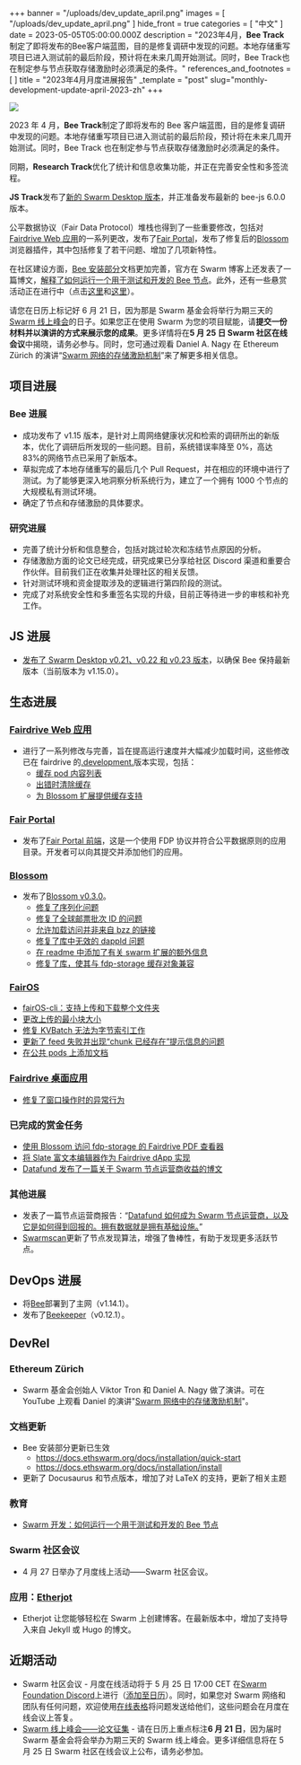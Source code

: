+++
banner = "/uploads/dev_update_april.png"
images = [ "/uploads/dev_update_april.png" ]
hide_front = true
categories = [ "中文" ]
date = 2023-05-05T05:00:00.000Z
description = "2023年4月，**Bee Track**制定了即将发布的Bee客户端蓝图，目的是修复调研中发现的问题。本地存储重写项目已进入测试前的最后阶段，预计将在未来几周开始测试。同时，Bee Track也在制定参与节点获取存储激励时必须满足的条件。"
references_and_footnotes = [ ]
title = "2023年4月月度进展报告"
_template = "post"
slug="monthly-development-update-april-2023-zh"
+++

![](https://blog.ethswarm.org/uploads/dev_update_april.png)

2023 年 4 月，**Bee Track**制定了即将发布的 Bee 客户端蓝图，目的是修复调研中发现的问题。本地存储重写项目已进入测试前的最后阶段，预计将在未来几周开始测试。同时，Bee Track 也在制定参与节点获取存储激励时必须满足的条件。

同期，**Research Track**优化了统计和信息收集功能，并正在完善安全性和多签流程。

**JS Track**发布了[新的 Swarm Desktop 版本](https://github.com/ethersphere/swarm-desktop/releases)，并正准备发布最新的 bee-js 6.0.0 版本。

公平数据协议（Fair Data Protocol）堆栈也得到了一些重要修改，包括对[Fairdrive Web 应用](https://app.fairdrive.fairdatasociety.org/)的一系列更改，发布了[Fair Portal](https://fairdrive.fairdatasociety.org/apps/fportal)，发布了修复后的[Blossom](https://github.com/fairDataSociety/blossom)浏览器插件，其中包括修复了若干问题、增加了几项新特性。

在社区建设方面，[Bee 安装部分](https://docs.ethswarm.org/docs/installation/quick-start)文档更加完善，官方在 Swarm 博客上还发表了一篇博文，[解释了如何运行一个用于测试和开发的 Bee 节点](https://blog.ethswarm.org/foundation/2023/build-on-swarm-how-to-run-a-bee-node-for-testing-and-development/)。此外，还有一些悬赏活动正在进行中（点击[这里](https://app.zenhub.com/workspaces/bounties-6305d6269c97be273b00e01a/issues/gh/fairdatasociety/bounties-internal/46)和[这里](https://bounties.gitcoin.co/issue/29842)）。

请您在日历上标记好 6 月 21 日，因为那是 Swarm 基金会将举行为期三天的[Swarm 线上峰会](https://summit.ethswarm.org/)的日子。如果您正在使用 Swarm 为您的项目赋能，请**提交一份材料并以演讲的方式来展示您的成果**。更多详情将在**5 月 25 日 Swarm 社区在线会议**中揭晓，请务必参与。同时，您可通过观看 Daniel A. Nagy 在 Ethereum Zürich 的演讲“[Swarm 网络的存储激励机制](https://www.youtube.com/watch?v=MyINf__6e6o)”来了解更多相关信息。

## 项目进展

### Bee 进展

- 成功发布了 v1.15 版本，是针对上周网络健康状况和检索的调研所出的新版本，优化了调研后所发现的一些问题。目前，系统错误率降至 0%，高达 83%的网络节点已采用了新版本。
- 草拟完成了本地存储重写的最后几个 Pull Request，并在相应的环境中进行了测试。为了能够更深入地洞察分析系统行为，建立了一个拥有 1000 个节点的大规模私有测试环境。
- 确定了节点和存储激励的具体要求。

### 研究进展

- 完善了统计分析和信息整合，包括对跳过轮次和冻结节点原因的分析。
- 存储激励方面的论文已经完成，研究成果已分享给社区 Discord 渠道和重要合作伙伴。目前我们正在收集并处理社区的相关反馈。
- 针对测试环境和资金提取涉及的逻辑进行第四阶段的测试。
- 完成了对系统安全性和多重签名实现的升级，目前正等待进一步的审核和补充工作。

## JS 进展

- [发布了 Swarm Desktop v0.21、v0.22 和 v0.23 版本](https://github.com/ethersphere/swarm-desktop/releases)，以确保 Bee 保持最新版本（当前版本为 v1.15.0）。

## 生态进展

### [Fairdrive Web 应用](https://app.fairdrive.fairdatasociety.org/)

- 进行了一系列修改与完善，旨在提高运行速度并大幅减少加载时间，这些修改已在 fairdrive 的[.development.](https://app.fairdrive.dev.fairdatasociety.org/)版本实现，包括：
  - [缓存 pod 内容列表](https://github.com/fairDataSociety/fairdrive-theapp/pull/306)
  - [出错时清除缓存](https://github.com/fairDataSociety/fairdrive-theapp/issues/311)
  - [为 Blossom 扩展提供缓存支持](https://github.com/fairDataSociety/fairdrive-theapp/pull/323)

### [Fair Portal](https://github.com/fairDataSociety/fair-portal)

- 发布了[Fair Portal 前端](https://https//fairdrive.fairdatasociety.org/apps/fportal)，这是一个使用 FDP 协议并符合公平数据原则的应用目录。开发者可以向其提交并添加他们的应用。

### [Blossom](https://github.com/fairDataSociety/blossom)

- 发布了[Blossom v0.3.0](https://github.com/fairDataSociety/blossom/compare/blossom-ext-v0.2.3...blossom-ext-v0.3.0)。
  - [修复了序列化问题](https://github.com/fairDataSociety/blossom/issues/130)
  - [修复了全球邮票批次 ID 的问题](https://github.com/fairDataSociety/blossom/issues/121)
  - [允许加载访问并非来自 bzz 的链接](https://github.com/fairDataSociety/blossom/pull/122)
  - [修复了库中无效的 dappId 问题](https://github.com/fairDataSociety/blossom/issues/117)
  - [在 readme 中添加了有关 swarm 扩展的额外信息](https://github.com/fairDataSociety/blossom/issues/128)
  - [修复了库，使其与 fdp-storage 缓存对象兼容](https://github.com/fairDataSociety/blossom/pull/143)

### [FairOS](https://github.com/fairDataSociety/fairOS-dfs)

- [fairOS-cli：支持上传和下载整个文件夹](https://github.com/fairDataSociety/fairOS-dfs/issues/25)
- [更改上传的最小块大小](https://github.com/fairDataSociety/fairOS-dfs/issues/315)
- [修复 KVBatch 无法为字节索引工作](https://github.com/fairDataSociety/fairOS-dfs/issues/472)
- [更新了 feed 失败并出现“chunk 已经存在”提示信息的问题](https://github.com/fairDataSociety/fairOS-dfs/issues/473)
- [在公共 pods 上添加文档](https://github.com/fairDataSociety/fairOS-docs/issues/51)

### [Fairdrive 桌面应用](https://github.com/fairDataSociety/fairdrive-desktop-app)

- [修复了窗口操作时的异常行为](https://github.com/fairDataSociety/fairdrive-desktop-app/issues/162)

### 已完成的赏金任务

- [使用 Blossom 访问 fdp-storage 的 Fairdrive PDF 查看器](https://bounties.gitcoin.co/issue/29812)
- [将 Slate 富文本编辑器作为 Fairdrive dApp 实现](https://bounties.gitcoin.co/issue/29819)
- [Datafund 发布了一篇关于 Swarm 节点运营商收益的博文](https://blog.datafund.net/why-datafund-is-a-swarm-node-operator-and-how-its-paying-off-fd92e9906785)

### 其他进展

- 发表了一篇节点运营商报告：“[Datafund 如何成为 Swarm 节点运营商，以及它是如何得到回报的。拥有数据就是拥有基础设施。](https://blog.datafund.net/why-datafund-is-a-swarm-node-operator-and-how-its-paying-off-fd92e9906785)”
- [Swarmscan](https://swarmscan.io/)更新了节点发现算法，增强了鲁棒性，有助于发现更多活跃节点。

## DevOps 进展

- 将[Bee](https://github.com/ethersphere/bee)部署到了主网（v1.14.1）。
- 发布了[Beekeeper](https://github.com/ethersphere/beekeeper)（v0.12.1）。

## DevRel

### Ethereum Zürich

- Swarm 基金会创始人 Viktor Tron 和 Daniel A. Nagy 做了演讲。可在 YouTube 上观看 Daniel 的演讲"[Swarm 网络中的存储激励机制](https://www.youtube.com/watch?v=MyINf__6e6o)"。

### 文档更新

- Bee 安装部分更新已生效
  - https://docs.ethswarm.org/docs/installation/quick-start
  - https://docs.ethswarm.org/docs/installation/install
- 更新了 Docusaurus 和节点版本，增加了对 LaTeX 的支持，更新了相关主题

### 教育

- [Swarm 开发：如何运行一个用于测试和开发的 Bee 节点](https://blog.ethswarm.org/zh/2023/build-on-swarm-how-to-run-a-bee-node-for-testing-and-development-zh/)

### Swarm 社区会议

- 4 月 27 日举办了月度线上活动——Swarm 社区会议。

### 应用：[Etherjot](https://github.com/Cafe137/etherjot)

- Etherjot 让您能够轻松在 Swarm 上创建博客。在最新版本中，增加了支持导入来自 Jekyll 或 Hugo 的博文。

## 近期活动

- Swarm 社区会议 - 月度在线活动将于 5 月 25 日 17:00 CET 在[Swarm Foundation Discord](https://discord.com/channels/799027393297514537/801438093927776286)上进行（[添加至日历](https://www.addevent.com/event/yr16580319)）。同时，如果您对 Swarm 网络和团队有任何问题，欢迎使用[在线表格](https://airtable.com/shrBRyrMkXFsJvLS3)将问题发送给他们，这些问题会在月度在线会议上答复。
- [Swarm 线上峰会——论文征集](https://summit.ethswarm.org/) - 请在日历上重点标注**6 月 21 日**，因为届时 Swarm 基金会将会举办为期三天的 Swarm 线上峰会。更多详细信息将在 5 月 25 日 Swarm 社区在线会议上公布，请务必参加。
